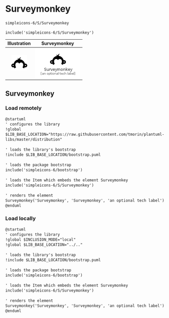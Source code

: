 # Surveymonkey


```text
simpleicons-6/S/Surveymonkey
```

```text
include('simpleicons-6/S/Surveymonkey')
```



| Illustration | Surveymonkey |
| :---: | :---: |
| ![illustration for Illustration](../../simpleicons-6/S/Surveymonkey.png) | ![illustration for Surveymonkey](../../simpleicons-6/S/Surveymonkey.Local.png) |




## Surveymonkey

### Load remotely
```plantuml
@startuml
' configures the library
!global $LIB_BASE_LOCATION="https://raw.githubusercontent.com/tmorin/plantuml-libs/master/distribution"

' loads the library's bootstrap
!include $LIB_BASE_LOCATION/bootstrap.puml

' loads the package bootstrap
include('simpleicons-6/bootstrap')

' loads the Item which embeds the element Surveymonkey
include('simpleicons-6/S/Surveymonkey')

' renders the element
Surveymonkey('Surveymonkey', 'Surveymonkey', 'an optional tech label')
@enduml
```

### Load locally
```plantuml
@startuml
' configures the library
!global $INCLUSION_MODE="local"
!global $LIB_BASE_LOCATION="../.."

' loads the library's bootstrap
!include $LIB_BASE_LOCATION/bootstrap.puml

' loads the package bootstrap
include('simpleicons-6/bootstrap')

' loads the Item which embeds the element Surveymonkey
include('simpleicons-6/S/Surveymonkey')

' renders the element
Surveymonkey('Surveymonkey', 'Surveymonkey', 'an optional tech label')
@enduml
```

